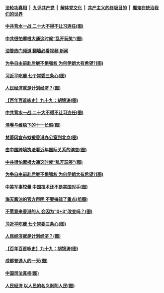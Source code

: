 ####  [法轮功真相](../../../../basic/blob/master/README.md?t=10060901) &nbsp;|&nbsp; [九评共产党](../../../../9ping.md/blob/master/README.md?t=10060901) &nbsp;|&nbsp; [解体党文化](../../../../jtdwh.md/blob/master/README.md?t=10060901)  &nbsp;|&nbsp; [共产主义的终极目的](../../../../gczydzjmd.md/blob/master/README.md?t=10060901) &nbsp;|&nbsp; [魔鬼在统治我们的世界](../../../../mgztzwmdsj.md/blob/master/README.md?t=10060901) 

#### [中共背水一战 二十大不得不让习连任(图)](../pages/p4/1018319.md?t=10060901) 

#### [中共很怕摩根大通这时候“乱开玩笑”(图)](../pages/p4/1018314.md?t=10060901) 

#### [油管热门频道 翻墙必看视频 新闻](http://209.250.226.216:81/youtube.html?10060901)

#### [为争自由前赴后继不惧强权 为何伊朗大有希望?(图)](../pages/p4/1018221.md?t=10060901) 

#### [习近平吃瘪 七个常委三条心(图)](../pages/p4/1018227.md?t=10060901) 

#### [人民经济就是计划经济？(图)](../pages/p4/1018226.md?t=10060901) 

#### [【百年百首咏史】九十九：胡锦涛(图)](../pages/p4/1017974.md?t=10060901) 



#### [中共背水一战 二十大不得不让习连任(图)](../pages/p4/1018319.md?t=10060901) 

#### [清零与维稳下的十一长假(图)](../pages/p4/1018288.md?t=10060901) 

#### [梵蒂冈宣布拟搬香港办公室到北京(图)](../pages/p4/1018321.md?t=10060901) 

#### [由中国跨境执法看近年国际关系的演变(图)](../pages/p4/1018320.md?t=10060901) 

#### [中共很怕摩根大通这时候“乱开玩笑”(图)](../pages/p4/1018314.md?t=10060901) 



#### [为争自由前赴后继不惧强权 为何伊朗大有希望?(图)](../pages/p4/1018221.md?t=10060901) 

#### [中美军事较量 中国技术还不是美国对手(图)](../pages/p4/1018246.md?t=10060901) 

#### [海天酱油的官方声明 不要搞错了重点(组图)](../pages/p4/1018238.md?t=10060901) 

#### [不愿意来香港的人 会因为“0+3”改变吗？(图)](../pages/p4/1018237.md?t=10060901) 

#### [习近平吃瘪 七个常委三条心(图)](../pages/p4/1018227.md?t=10060901) 

#### [人民经济就是计划经济？(图)](../pages/p4/1018226.md?t=10060901) 

#### [【百年百首咏史】九十九：胡锦涛(图)](../pages/p4/1017974.md?t=10060901) 


#### [成都普通人的一天(图)](../pages/p4/1018155.md?t=10060901) 

#### [中国司法真相(图)](../pages/p4/1018152.md?t=10060901) 

#### [人民经济 以人民的名义剥削人民(图)](../pages/p4/1018148.md?t=10060901) 

<img src='http://gfw-breaker.win/goodnews/indexes/p4.md' width='0px' height='0px'/>
